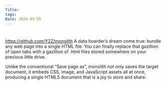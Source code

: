 ```yaml
---
Title: 
tags: 
Date: 2024-03-25
---
```


# 
https://github.com/Y2Z/monolith
A data hoarder’s dream come true: bundle any web page into a single HTML file. You can finally replace that gazillion of open tabs with a gazillion of .html files stored somewhere on your precious little drive.

Unlike the conventional “Save page as”, monolith not only saves the target document, it embeds CSS, image, and JavaScript assets all at once, producing a single HTML5 document that is a joy to store and share.